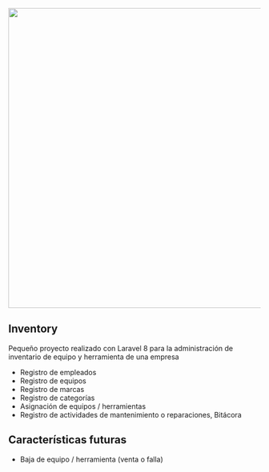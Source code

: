 <p align="center"><img  src="https://dospuntas.com.mx/mc/img/inventorylogo.png"  width="600"></p>

  
  

## Inventory 


Pequeño proyecto realizado con Laravel 8 para la administración de inventario de equipo y herramienta de una empresa

  
- Registro de empleados
- Registro de equipos
- Registro de marcas
- Registro de categorías
- Asignación de equipos / herramientas
- Registro de actividades de mantenimiento o reparaciones, Bitácora
  
  

## Características futuras

- Baja de equipo / herramienta (venta o falla) 